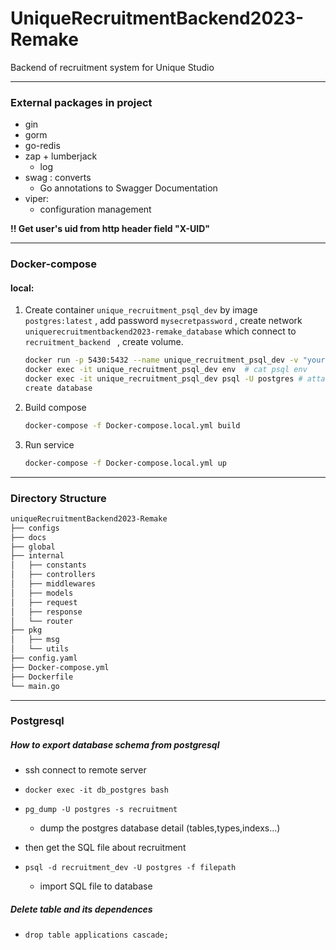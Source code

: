 # UniqueRecruitmentBackend2023-Remake

Backend of recruitment system for Unique Studio 

------

### External packages in project 

- gin
- gorm
- go-redis
- zap + lumberjack
  - log 
- swag : converts 
  - Go annotations to Swagger Documentation
- viper: 
  - configuration management 




**!!  Get user's uid from http header field "X-UID"**

------

### Docker-compose

#### local:

1. Create  container `unique_recruitment_psql_dev`  by image `postgres:latest` , add password `mysecretpassword` , create network `uniquerecruitmentbackend2023-remake_database` which connect to `recruitment_backend ` , create volume. 

   ```bash
   docker run -p 5430:5432 --name unique_recruitment_psql_dev -v "your file path :/var/lib/postgresql/data"  --network uniquerecruitmentbackend2023-remake_database -e POSTGRES_PASSWORD=mysecretpassword postgres:latest`
   docker exec -it unique_recruitment_psql_dev env  # cat psql env
   docker exec -it unique_recruitment_psql_dev psql -U postgres # attach container
   create database 
   ```
   
2. Build compose

   ```bash
   docker-compose -f Docker-compose.local.yml build
   ```

3. Run service

   ```bash
   docker-compose -f Docker-compose.local.yml up
   ```


------

### Directory Structure

```bash
uniqueRecruitmentBackend2023-Remake
├── configs
├── docs
├── global
├── internal
│   ├── constants
│   ├── controllers
│   ├── middlewares
│   ├── models
│   ├── request
│   ├── response
│   └── router
├── pkg
│   ├── msg
│   └── utils
├── config.yaml
├── Docker-compose.yml
├── Dockerfile
└── main.go
```

------

### Postgresql

##### How to export database schema from postgresql 

- ssh connect to remote server
- `docker exec -it db_postgres bash       `
- `pg_dump -U postgres -s recruitment`  
  - dump the postgres database detail (tables,types,indexs...)  

- then get the SQL file about recruitment
- `psql -d recruitment_dev -U postgres -f filepath`  
  - import SQL file to database


##### Delete table and its dependences


- `drop table applications cascade;`
  ​	

